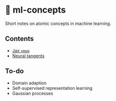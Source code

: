 # 📓 ml-concepts

Short notes on atomic concepts in machine learning.


## Contents 

- [Jax `vmap`](jax-vmap.md)
- [Neural tangents](neural-tangents.md)

## To-do 

- Domain adaption 
- Self-supervised representation learning 
- Gaussian processes 

